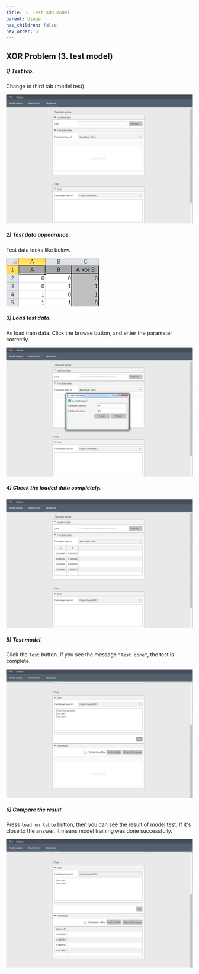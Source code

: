 ```yaml
---
title: 3. Test XOR model
parent: Usage
has_children: false
nav_order: 3
---
```


## XOR Problem (3. test model)

##### 1) Test tab.
Change to third tab (model test).

![xor problem - test model - change test tab](../resources/usage/xor-13.png)

##### 2) Test data appearance.
Test data looks like below.

![xor problem - test model - test data appearance](../resources/usage/xor-14.png)

##### 3) Load test data.
As load train data. Click the browse button, and enter the parameter correctly.

![xor problem - test model - load test data](../resources/usage/xor-15.png)

##### 4) Check the loaded data completely.

![xor problem - test model - loaded test data](../resources/usage/xor-16.png)

##### 5) Test model.
Click the `Test` button.
If you see the message `"Test done"`, the test is complete.

![xor problem - test model - test model](../resources/usage/xor-17.png)

##### 6) Compare the result.
Press `load on table` button, then you can see the result of model test. 
If it's close to the answer, it means model training was done successfully.

![xor problem - test model - test result](../resources/usage/xor-18.png)
